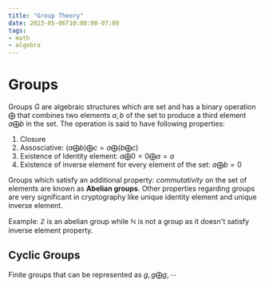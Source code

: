 ```yaml
---
title: "Group Theory"
date: 2023-05-06T10:00:00-07:00
tags:
- math
- algebra
---
```


# Groups

Groups $G$ are algebraic structures which are set and has a binary operation $\bigoplus$ that combines two elements $a, b$ of the set to produce a third element $a\bigoplus b$ in the set. The operation is said to have following properties:

1. Closure
2. Assosciative: $(a\bigoplus b)\bigoplus c = a\bigoplus(b\bigoplus c)$
3. Existence of Identity element: $a\bigoplus 0 = 0\bigoplus a = a$
4. Existence of inverse element for every element of the set: $a\bigoplus b=0$

Groups which satisfy an additional property: *commutativity* on the set of elements are known as **Abelian groups**. Other properties regarding groups are very significant in cryptography like unique identity element and unique inverse element.

Example: $\mathbb{Z}$ is an abelian group while $\mathbb{N}$ is not a group as it doesn't satisfy inverse element property.

## Cyclic Groups

Finite groups that can be represented as $g,g\bigoplus g,\cdots$
